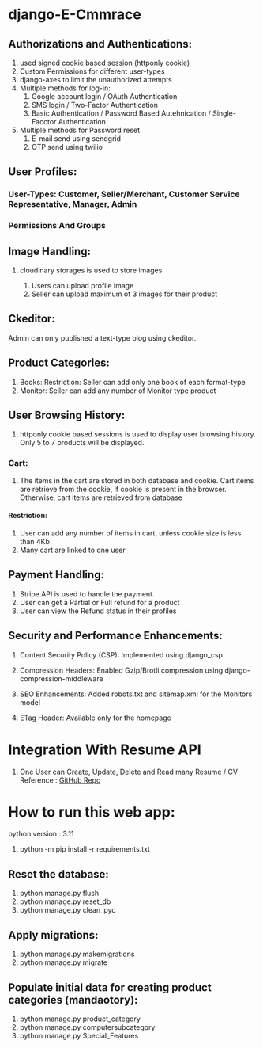 
# django-E-Cmmrace

## Authorizations and Authentications:

1. used signed cookie based session (httponly cookie)
2. Custom Permissions for different user-types
3. django-axes to limit the unauthorized attempts
4. Multiple methods for log-in:
   1. Google account login / OAuth Authentication
   2. SMS login / Two-Factor Authentication
   3. Basic Authentication / Password Based Autehnication / Single-Facctor Authentication
5. Multiple methods for Password reset
   1. E-mail send using sendgrid
   2. OTP send using twilio


## User Profiles:

### User-Types: Customer, Seller/Merchant, Customer Service Representative, Manager, Admin

### Permissions And Groups


## Image Handling:
1. cloudinary storages is used to store images
   
   1. Users can upload profile image
   2. Seller can upload maximum of 3 images for their product


## Ckeditor:
Admin can only published a text-type blog using ckeditor.


## Product Categories:
1. Books:
         Restriction: Seller can add only one book of each format-type
2. Monitor:
           Seller can add any number of Monitor type product




## User Browsing History:
1. httponly cookie based sessions is used to display user browsing history. Only 5 to 7 products 
will be displayed.

### Cart:
1. The items in the cart are stored in both database and cookie. Cart items are retrieve from the cookie,
if cookie is present in the browser. Otherwise, cart items are retrieved from database

#### Restriction: 
1. User can add any number of items in cart, unless cookie size is less than 4Kb
2. Many cart are linked to one user


## Payment Handling:
1. Stripe API is used to handle the payment.
2. User can get a Partial or Full refund for a product
3. User can view the Refund status in their profiles


## Security and Performance Enhancements:

1. Content Security Policy (CSP): Implemented using django_csp

2. Compression Headers: Enabled Gzip/Brotli compression using django-compression-middleware

3. SEO Enhancements: Added robots.txt and sitemap.xml for the Monitors model

4. ETag Header: Available only for the homepage


# Integration With Resume API

1. One User can Create, Update, Delete and Read many Resume / CV
Reference : [GitHub Repo](https://github.com/osamaaslam86004/Resume-API-Backend.git)

# How to run this web app:

python version : 3.11

 1. python -m pip install -r requirements.txt
 
## Reset the database:
 1. python manage.py flush
 2. python manage.py reset_db
 3. python manage.py clean_pyc
 
## Apply migrations:
 1. python manage.py makemigrations
 2. python manage.py migrate 

 ## Populate initial data for creating product categories (mandaotory):
 1. python manage.py product_category 
 2. python manage.py computersubcategory 
 3. python manage.py Special_Features 
